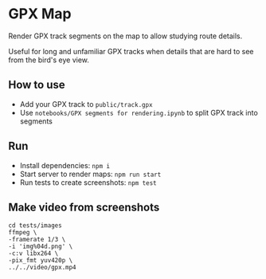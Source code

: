 # GPX Map

Render GPX track segments on the map to allow studying route details. 

Useful for long and unfamiliar GPX tracks when details that are hard to see from the bird's eye view.

## How to use

- Add your GPX track to `public/track.gpx`
- Use `notebooks/GPX segments for rendering.ipynb` to split GPX track into segments

## Run

- Install dependencies: `npm i`
- Start server to render maps: `npm run start`
- Run tests to create screenshots: `npm test`

## Make video from screenshots

```
cd tests/images
ffmpeg \
-framerate 1/3 \
-i 'img%04d.png' \
-c:v libx264 \
-pix_fmt yuv420p \
../../video/gpx.mp4
```
